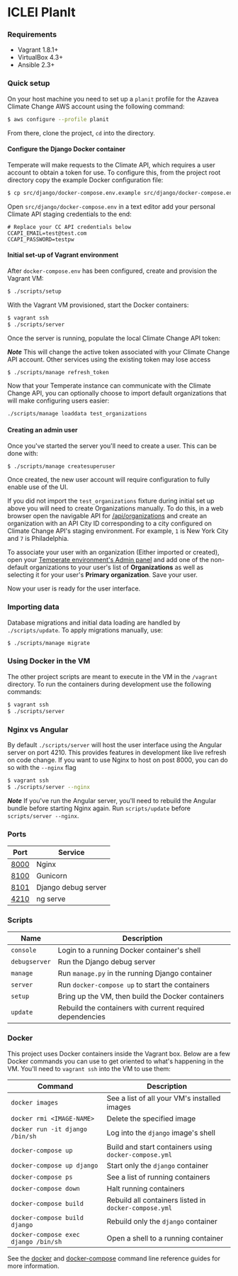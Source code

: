 # ICLEI PlanIt

### Requirements

* Vagrant 1.8.1+
* VirtualBox 4.3+
* Ansible 2.3+

### Quick setup

On your host machine you need to set up a `planit` profile for the Azavea Climate Change AWS account using the following command:
```bash
$ aws configure --profile planit
```

From there, clone the project, `cd` into the directory.

#### Configure the Django Docker container

Temperate will make requests to the Climate API, which requires a user account to obtain a token for use. To configure this, from the project root directory copy the example Docker configuration file:
```bash
$ cp src/django/docker-compose.env.example src/django/docker-compose.env
```

Open `src/django/docker-compose.env` in a text editor add your personal Climate API staging credentials to the end:
```
# Replace your CC API credentials below
CCAPI_EMAIL=test@test.com
CCAPI_PASSWORD=testpw
```

#### Initial set-up of Vagrant environment
After `docker-compose.env` has been configured, create and provision the Vagrant VM:
```bash
$ ./scripts/setup
```

With the Vagrant VM provisioned, start the Docker containers:
```bash
$ vagrant ssh
$ ./scripts/server
```

Once the server is running, populate the local Climate Change API token:

***Note*** This will change the active token associated with your Climate Change API account. Other services using the existing token may lose access

```bash
$ ./scripts/manage refresh_token
```

Now that your Temperate instance can communicate with the Climate Change API, you can optionally choose to import default organizations that will make configuring users easier:
```bash
./scripts/manage loaddata test_organizations
```

#### Creating an admin user
Once you've started the server you'll need to create a user. This can be done with:
```bash
$ ./scripts/manage createsuperuser
```

Once created, the new user account will require configuration to fully enable use of the UI.

If you did not import the `test_organizations` fixture during initial set up above you will need to create Organizations manually. To do this, in a web browser open the navigable API for [/api/organizations](http://localhost:8100/api/organizations/) and create an organization with an API City ID corresponding to a city configured on Climate Change API's staging environment. For example, `1` is New York City and `7` is Philadelphia.

To associate your user with an organization (Either imported or created), open your [Temperate environment's Admin panel](http://localhost:8100/admin/users/planituser/) and add one of the non-default organizations to your user's list of **Organizations** as well as selecting it for your user's **Primary organization**. Save your user.

Now your user is ready for the user interface.

### Importing data

Database migrations and initial data loading are handled by `./scripts/update`.
To apply migrations manually, use:
```bash
$ ./scripts/manage migrate
```

### Using Docker in the VM

The other project scripts are meant to execute in the VM in the `/vagrant` directory.
To run the containers during development use the following commands:
```bash
$ vagrant ssh
$ ./scripts/server
```

### Nginx vs Angular
By default `./scripts/server` will host the user interface using the Angular server on port 4210. This provides features in development like live refresh on code change. If you want to use Nginx to host on post 8000, you can do so with the `--nginx` flag
```bash
$ vagrant ssh
$ ./scripts/server --nginx
```

***Note*** If you've run the Angular server, you'll need to rebuild the Angular bundle before starting Nginx again. Run `scripts/update` before `scripts/server --nginx`.

### Ports

| Port | Service |
| --- | --- |
| [8000](http://localhost:8000) | Nginx |
| [8100](http://localhost:8100) | Gunicorn |
| [8101](http://localhost:8101) | Django debug server |
| [4210](http://localhost:4210) | ng serve |

### Scripts

| Name | Description |
| --- | --- |
| `console` | Login to a running Docker container's shell |
| `debugserver` | Run the Django debug server |
| `manage` | Run `manage.py` in the running Django container |
| `server` | Run `docker-compose up` to start the containers |
| `setup` | Bring up the VM, then build the Docker containers |
| `update` | Rebuild the containers with current required dependencies |

### Docker

This project uses Docker containers inside the Vagrant box.
Below are a few Docker commands you can use to get oriented to what's happening in the VM.
You'll need to `vagrant ssh` into the VM to use them:

| Command | Description |
| --- | --- |
| `docker images` | See a list of all your VM's installed images |
| `docker rmi <IMAGE-NAME>` | Delete the specified image |
| `docker run -it django /bin/sh` | Log into the `django` image's shell |
| `docker-compose up` | Build and start containers using `docker-compose.yml` |
| `docker-compose up django` | Start only the `django` container |
| `docker-compose ps` | See a list of running containers |
| `docker-compose down` | Halt running containers |
| `docker-compose build` | Rebuild all containers listed in `docker-compose.yml`|
| `docker-compose build django` | Rebuild only the `django` container |
| `docker-compose exec django /bin/sh` | Open a shell to a running container |

See the
[docker](https://docs.docker.com/engine/reference/commandline/) and
[docker-compose](https://docs.docker.com/compose/reference/overview/)
 command line reference guides for more information.
